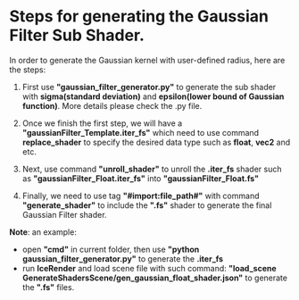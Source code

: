 # Steps for generating the Gaussian Filter Sub Shader.

In order to generate the Gaussian kernel with user-defined radius, here are the steps:

1. First use **"gaussian_filter_generator.py"** to generate the sub shader with **sigma(standard deviation)** and **epsilon(lower bound of Gaussian function)**. More details please check the .py file.

2. Once we finish the first step, we will have a **"gaussianFilter_Template.iter_fs"** which need to use command **replace_shader** to specify the desired data type such as **float**, **vec2** and etc.

3. Next, use command **"unroll_shader"** to unroll the **.iter_fs** shader such as **"gaussianFilter_Float.iter_fs"** into **"gaussianFilter_Float.fs"**

4. Finally, we need to use tag **"#import:file_path#"** with command **"generate_shader"** to include the **".fs"** shader to generate the final Gaussian Filter shader.

**Note**: an example:
- open **"cmd"** in current folder, then use **"python gaussian_filter_generator.py"** to generate the **.iter_fs**
- run **IceRender** and load scene file with such command: **"load_scene GenerateShadersScene/gen_gaussian_float_shader.json"** to generate the **".fs"** files.
